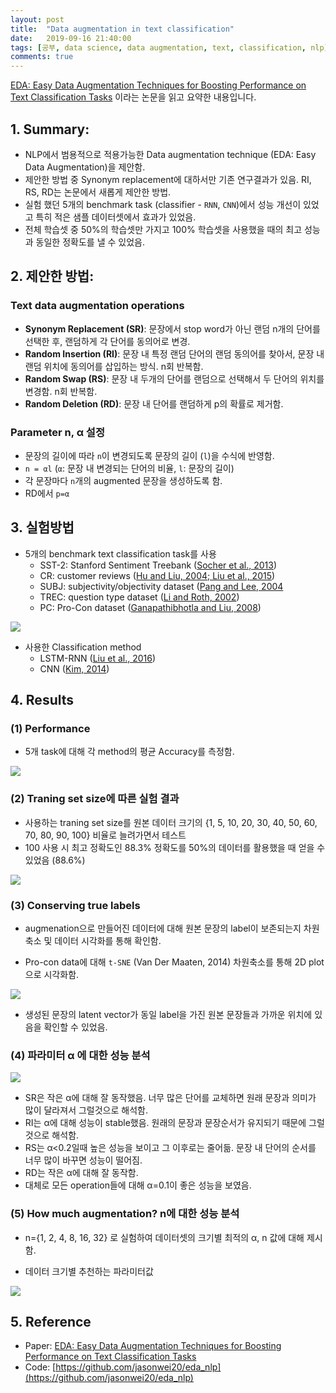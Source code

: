 ```yaml
---
layout: post
title:  "Data augmentation in text classification"
date:   2019-09-16 21:40:00
tags: [공부, data science, data augmentation, text, classification, nlp]
comments: true
---
```


[EDA: Easy Data Augmentation Techniques for Boosting Performance on
Text Classification Tasks](https://arxiv.org/pdf/1901.11196v1.pdf) 이라는 논문을 읽고 요약한 내용입니다.

## 1. Summary:

- NLP에서 범용적으로 적용가능한 Data augmentation technique (EDA: Easy Data Augmentation)을 제안함.
- 제안한 방법 중 Synonym replacement에 대하서만 기존 연구결과가 있음. RI, RS, RD는 논문에서 새롭게 제안한 방법.
- 실험 했던 5개의 benchmark task (classifier - `RNN`, `CNN`)에서 성능 개선이 있었고 특히 적은 샘플 데이터셋에서 효과가 있었음.
- 전체 학습셋 중 50%의 학습셋만 가지고 100% 학습셋을 사용했을 때의 최고 성능과 동일한 정확도를 낼 수 있었음.

## 2. 제안한 방법:

### Text data augmentation operations
- **Synonym Replacement (SR)**: 문장에서 stop word가 아닌 랜덤 n개의 단어를 선택한 후, 랜덤하게 각 단어를 동의어로 변경.
- **Random Insertion (RI)**: 문장 내 특정 랜덤 단어의 랜덤 동의어를 찾아서, 문장 내 랜덤 위치에 동의어를 삽입하는 방식. n회 반복함.
- **Random Swap (RS)**: 문장 내 두개의 단어를 랜덤으로 선택해서 두 단어의 위치를 변경함. n회 반복함.
- **Random Deletion (RD)**: 문장 내 단어를 랜덤하게 p의 확률로 제거함.

### Parameter n, α 설정
- 문장의 길이에 따라 `n`이 변경되도록 문장의 길이 (`l`)을 수식에 반영함.
- `n = αl` (`α`: 문장 내 변경되는 단어의 비율, `l`: 문장의 길이)
- 각 문장마다 `n`개의 augmented 문장을 생성하도록 함.
- RD에서 `p=α`

## 3. 실험방법

- 5개의 benchmark text classification task를 사용
    - SST-2: Stanford Sentiment Treebank ([Socher et al., 2013](https://github.com/AcademiaSinicaNLPLab/sentiment_dataset))
    - CR: customer reviews ([Hu and Liu, 2004; Liu et al., 2015](https://www.cs.uic.edu/~liub/FBS/sentiment-analysis.html))
    - SUBJ: subjectivity/objectivity dataset ([Pang and Lee, 2004](http://www.cs.cornell.edu/people/pabo/movie-review-data/)
    - TREC: question type dataset ([Li and Roth, 2002](https://cogcomp.seas.upenn.edu/Data/QA/QC/))
    - PC: Pro-Con dataset ([Ganapathibhotla and Liu, 2008](https://www.cs.uic.edu/~liub/FBS/sentiment-analysis.html#datasets))

![](https://user-images.githubusercontent.com/16538186/64959311-d715c680-d8cb-11e9-8d29-a02b0a91f3b9.png)

- 사용한 Classification method
    - LSTM-RNN ([Liu et al., 2016](https://arxiv.org/pdf/1605.05101.pdf))
    - CNN ([Kim, 2014](https://www.aclweb.org/anthology/D14-1181))

## 4. Results

### (1) Performance

- 5개 task에 대해 각 method의 평균 Accuracy를 측정함.

![](https://user-images.githubusercontent.com/16538186/64959312-d715c680-d8cb-11e9-9186-265a0fe8fa33.png)

### (2) Traning set size에 따른 실험 결과

- 사용하는 traning set size를 원본 데이터 크기의 {1, 5, 10, 20, 30, 40, 50, 60, 70, 80, 90, 100} 비율로 늘려가면서 테스트
- 100 사용 시 최고 정확도인 88.3% 정확도를 50%의 데이터를 활용했을 때 얻을 수 있었음 (88.6%)

![](https://user-images.githubusercontent.com/16538186/64959313-d715c680-d8cb-11e9-9ef1-91e0805ad41e.png)

### (3) Conserving true labels

- augmenation으로 만들어진 데이터에 대해 원본 문장의 label이 보존되는지 차원 축소 및 데이터 시각화를 통해 확인함.

- Pro-con data에 대해 `t-SNE` (Van Der Maaten, 2014) 차원축소를 통해 2D plot으로 시각화함.

![](https://user-images.githubusercontent.com/16538186/64959314-d715c680-d8cb-11e9-8025-82e2cb901285.png)

- 생성된 문장의 latent vector가 동일 label을 가진 원본 문장들과 가까운 위치에 있음을 확인할 수 있었음.

### (4) 파라미터 α 에 대한 성능 분석

![](https://user-images.githubusercontent.com/16538186/64959316-d7ae5d00-d8cb-11e9-9177-acca412d1ca9.png)

- SR은 작은 α에 대해 잘 동작했음. 너무 많은 단어를 교체하면 원래 문장과 의미가 많이 달라져서 그럴것으로 해석함.
- RI는 α에 대해 성능이 stable했음. 원래의 문장과 문장순서가 유지되기 때문에 그럴것으로 해석함.
- RS는 α<0.2일때 높은 성능을 보이고 그 이후로는 줄어듦. 문장 내 단어의 순서를 너무 많이 바꾸면 성능이 떨어짐.
- RD는 작은 α에 대해 잘 동작함.
- 대체로 모든 operation들에 대해 α=0.1이 좋은 성능을 보였음.

### (5) How much augmentation? n에 대한 성능 분석

- n={1, 2, 4, 8, 16, 32} 로 실험하여 데이터셋의 크기별 최적의 α, n 값에 대해 제시함.

- 데이터 크기별 추천하는 파라미터값

![](https://user-images.githubusercontent.com/16538186/64959310-d67d3000-d8cb-11e9-8f36-ff609370328a.png)

## 5. Reference
- Paper: [EDA: Easy Data Augmentation Techniques for Boosting Performance on
Text Classification Tasks](https://arxiv.org/pdf/1901.11196v1.pdf)
- Code: [https://github.com/jasonwei20/eda_nlp](https://github.com/jasonwei20/eda_nlp)
